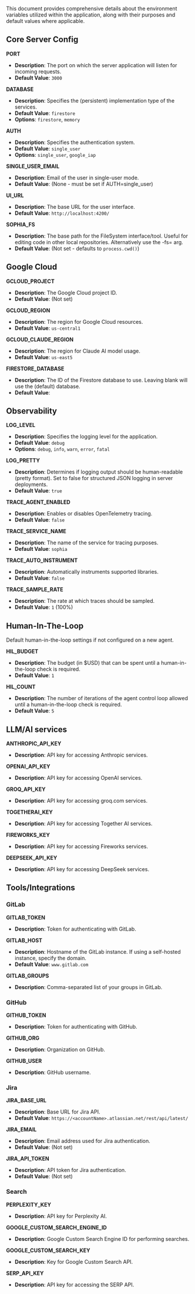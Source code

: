 This document provides comprehensive details about the environment variables utilized within the application, along with their purposes and default values where applicable.


## Core Server Config

**PORT**

- **Description**: The port on which the server application will listen for incoming requests.
- **Default Value**: `3000`

**DATABASE**

- **Description**: Specifies the (persistent) implementation type of the services.
- **Default Value**: `firestore`
- **Options**: `firestore`, `memory`

**AUTH**

- **Description**: Specifies the authentication system.
- **Default Value**: `single_user`
- **Options**: `single_user`, `google_iap`

**SINGLE_USER_EMAIL**

- **Description**: Email of the user in single-user mode.
- **Default Value**: (None - must be set if AUTH=single_user)

**UI_URL**

- **Description**: The base URL for the user interface.
- **Default Value**: `http://localhost:4200/`

**SOPHIA_FS**

- **Description**: The base path for the FileSystem interface/tool. Useful for editing code in other local repositories. Alternatively use the -fs= arg.
- **Default Value**: (Not set - defaults to `process.cwd()`)

## Google Cloud

**GCLOUD_PROJECT**

- **Description**: The Google Cloud project ID.
- **Default Value**: (Not set)

**GCLOUD_REGION**

- **Description**: The region for Google Cloud resources.
- **Default Value**: `us-central1`

**GCLOUD_CLAUDE_REGION**

- **Description**: The region for Claude AI model usage.
- **Default Value**: `us-east5`

**FIRESTORE_DATABASE**

- **Description**: The ID of the Firestore database to use. Leaving blank will use the (default) database.
- **Default Value**:

## Observability

**LOG_LEVEL**

- **Description**: Specifies the logging level for the application.
- **Default Value**: `debug`
- **Options**: `debug`, `info`, `warn`, `error`, `fatal`

**LOG_PRETTY**

- **Description**: Determines if logging output should be human-readable (pretty format). Set to false for structured JSON logging in server deployments.
- **Default Value**: `true`

**TRACE_AGENT_ENABLED**

- **Description**: Enables or disables OpenTelemetry tracing.
- **Default Value**: `false`

**TRACE_SERVICE_NAME**

- **Description**: The name of the service for tracing purposes.
- **Default Value**: `sophia`

**TRACE_AUTO_INSTRUMENT**

- **Description**: Automatically instruments supported libraries.
- **Default Value**: `false`

**TRACE_SAMPLE_RATE**

- **Description**: The rate at which traces should be sampled.
- **Default Value**: `1` (100%)

## Human-In-The-Loop

Default human-in-the-loop settings if not configured on a new agent.

**HIL_BUDGET**

- **Description**: The budget (in $USD) that can be spent until a human-in-the-loop check is required.
- **Default Value**: `1`

**HIL_COUNT**

- **Description**: The number of iterations of the agent control loop allowed until a human-in-the-loop check is required.
- **Default Value**: `5`

## LLM/AI services

**ANTHROPIC_API_KEY**

- **Description**: API key for accessing Anthropic services.

**OPENAI_API_KEY**

- **Description**: API key for accessing OpenAI services.

**GROQ_API_KEY**

- **Description**: API key for accessing groq.com services.

**TOGETHERAI_KEY**

- **Description**: API key for accessing Together AI services.

**FIREWORKS_KEY**

- **Description**: API key for accessing Fireworks services.

**DEEPSEEK_API_KEY**

- **Description**: API key for accessing DeepSeek services.

## Tools/Integrations

### GitLab

**GITLAB_TOKEN**

- **Description**: Token for authenticating with GitLab.

**GITLAB_HOST**

- **Description**: Hostname of the GitLab instance. If using a self-hosted instance, specify the domain.
- **Default Value**: `www.gitlab.com`

**GITLAB_GROUPS**

- **Description**: Comma-separated list of your groups in GitLab.

### GitHub

**GITHUB_TOKEN**

- **Description**: Token for authenticating with GitHub.

**GITHUB_ORG**

- **Description**: Organization on GitHub.

**GITHUB_USER**

- **Description**: GitHub username.

### Jira

**JIRA_BASE_URL**

- **Description**: Base URL for Jira API.
- **Default Value**: `https://<accountName>.atlassian.net/rest/api/latest/`

**JIRA_EMAIL**

- **Description**: Email address used for Jira authentication.
- **Default Value**: (Not set)

**JIRA_API_TOKEN**

- **Description**: API token for Jira authentication.
- **Default Value**: (Not set)

### Search

**PERPLEXITY_KEY**

- **Description**: API key for Perplexity AI.

**GOOGLE_CUSTOM_SEARCH_ENGINE_ID**

- **Description**: Google Custom Search Engine ID for performing searches.

**GOOGLE_CUSTOM_SEARCH_KEY**

- **Description**: Key for Google Custom Search API.

**SERP_API_KEY**

- **Description**: API key for accessing the SERP API.
